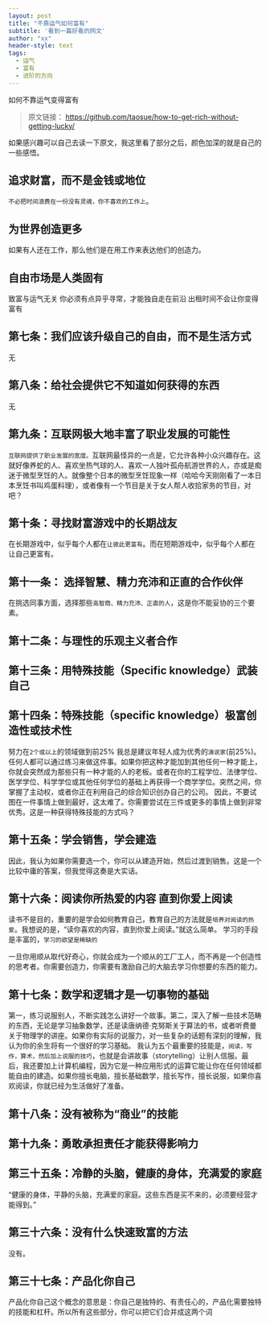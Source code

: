 ```yaml
---
layout: post
title: "不靠运气如何富有"
subtitle: '看到一篇好看的网文'
author: "xx"
header-style: text
tags:
  - 运气
  - 富有
  - 进阶的方向
---
```

如何不靠运气变得富有

>原文链接： https://github.com/taosue/how-to-get-rich-without-getting-lucky/

如果感兴趣可以自己去读一下原文，我这里看了部分之后，颜色加深的就是自己的一些感悟。

## 追求财富，而不是金钱或地位
`不必把时间浪费在一份没有灵魂，你不喜欢的工作上`。

## 为世界创造更多
如果有人还在工作，那么他们是在用工作来表达他们的创造力。

## 自由市场是人类固有
致富与运气无关
你必须有点异乎寻常，才能独自走在前沿
出租时间不会让你变得富有
## 第七条：我们应该升级自己的自由，而不是生活方式
无
## 第八条：给社会提供它不知道如何获得的东西
无
## 第九条：互联网极大地丰富了职业发展的可能性
`互联网提供了职业发展的宽度。`互联网最怪异的一点是，它允许各种小众兴趣存在。这就好像养蛇的人、喜欢坐热气球的人、喜欢一人独叶孤舟航游世界的人，亦或是痴迷于微型烹饪的人。就像整个日本的微型烹饪现象一样（哈哈今天刚刚看了一本日本烹饪书叫鸡蛋料理），或者像有一个节目是关于女人帮人收拾家务的节目，对吧？
## 第十条：寻找财富游戏中的长期战友
在长期游戏中，似乎每个人都在`让彼此更富有`。而在短期游戏中，似乎每个人都在让自己更富有。
## 第十一条： 选择智慧、精力充沛和正直的合作伙伴
在挑选同事方面，选择那些`高智商、精力充沛、正直的人`，这是你不能妥协的三个要素。
## 第十二条：与理性的乐观主义者合作

## 第十三条：用特殊技能（Specific knowledge）武装自己
## 第十四条：特殊技能（specific knowledge）极富创造性或技术性
努力在`2个或以上`的领域做到前25%
我总是建议年轻人成为优秀的`演说家`(前25%)。任何人都可以通过练习来做这件事。如果你把这种才能加到其他任何一种才能上，你就会突然成为那些只有一种才能的人的老板。或者在你的工程学位、法律学位、医学学位、科学学位或其他任何学位的基础上再获得一个商学学位。突然之间，你掌握了主动权，或者你正在利用自己的综合知识创办自己的公司。
因此，不要试图在一件事情上做到最好，这太难了。你需要尝试在三件或更多的事情上做到非常优秀。这是一种获得特殊技能的方式吗？
## 第十五条：学会销售，学会建造
因此，我认为如果你需要选一个，你可以从建造开始，然后过渡到销售。这是一个比较中庸的答案，但我觉得这奏是大实话。
## 第十六条：阅读你所热爱的内容 直到你爱上阅读
读书不是目的，重要的是学会如何教育自己，教育自己的方法就是`培养对阅读的热爱`。我想说的是，“读你喜欢的内容，直到你爱上阅读。”就这么简单。
学习的手段是丰富的，`学习的欲望是稀缺的`

一旦你用顺从取代好奇心，你就会成为一个顺从的工厂工人，而不再是一个创造性的思考者。你需要创造力，你需要有激励自己的大脑去学习你想要的东西的能力。
## 第十七条：数学和逻辑才是一切事物的基础
第一，练习说服别人，不断实践怎么讲好一个故事。第二，深入了解一些技术范畴的东西，无论是学习抽象数学，还是读唐纳德·克努斯关于算法的书，或者听费曼关于物理学的讲座。如果你有实际的说服力，对一些复杂的话题有深刻的理解，我认为你的余生将有一个很好的学习基础。
我认为五个最重要的技能是，`阅读，写作，算术，然后加上说服的技巧`，也就是会讲故事（storytelling）让别人信服。最后，我还要加上计算机编程，因为它是一种应用形式的运算它能让你在任何领域都能自由的建造。如果你擅长电脑，擅长基础数学，擅长写作，擅长说服，如果你喜欢阅读，你就已经为生活做好了准备。
## 第十八条：没有被称为“商业”的技能
## 第十九条：勇敢承担责任才能获得影响力


## 第三十五条：冷静的头脑，健康的身体，充满爱的家庭
“健康的身体，平静的头脑，充满爱的家庭。这些东西是买不来的，必须要经营才能得到。”

## 第三十六条：没有什么快速致富的方法
没有。
## 第三十七条：产品化你自己
产品化你自己这个概念的意思是：你自己是独特的、有责任心的，产品化需要独特的技能和杠杆。所以所有这些部分，你可以把它们合并成这两个词


